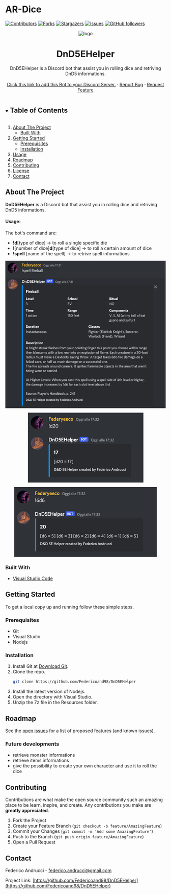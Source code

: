 # AR-Dice
<!--
*** Thanks for checking out the Best-README-Template. If you have a suggestion
*** that would make this better, please fork the NuriCheat and create a pull request
*** or simply open an issue with the tag "enhancement".
*** Thanks again! Now go create something AMAZING! :D
***
***
***
*** To avoid retyping too much info. Do a search and replace for the following:
*** Stikinit, kf-eval, twitter_handle, email, project_title, project_description
-->



<!-- PROJECT SHIELDS -->
<!--
*** I'm using markdown "reference style" links for readability.
*** Reference links are enclosed in brackets [ ] instead of parentheses ( ).
*** See the bottom of this document for the declaration of the reference variables
*** for contributors-url, forks-url, etc. This is an optional, concise syntax you may use.
*** https://www.markdownguide.org/basic-syntax/#reference-style-links
-->
[![Contributors][contributors-shield]][contributors-url]
[![Forks][forks-shield]][forks-url]
[![Stargazers][stars-shield]][stars-url]
[![Issues][issues-shield]][issues-url]
[![GitHub followers][github-shield]][github-url]


<!-- PROJECT LOGO -->
<p align="center">
  <img src="https://github.com/Federicoand98/DnD5EHelper/blob/dnd-helper-v2/imgs/logo.png" alt="logo" height="500" width="400"
</p>   
  
<br />
<p align="center">
  <a href="https://github.com/Federicoand98/DnD5EHelper">
  </a>
  <h1 align="center">DnD5EHelper</h1>
  <p align="center">
    DnD5EHelper is a Discord bot that assist you in rolling dice and retriving DnD5 informations.
    <br /> 
    <br />
    <a href="https://discord.com/api/oauth2/authorize?client_id=778590526588977163&permissions=517544073280&scope=bot">Click this link to add this Bot to your Discord Server.</a>
    ·
    <a href="https://github.com/Federicoand98/DnD5EHelper/issues">Report Bug</a>
    ·
    <a href="https://github.com/Federicoand98/DnD5EHelper/issues">Request Feature</a>
  </p>
</p>



<!-- TABLE OF CONTENTS -->
<details open="open">
  <summary><h2 style="display: inline-block">Table of Contents</h2></summary>
  <ol>
    <li>
      <a href="#about-the-project">About The Project</a>
      <ul>
        <li><a href="#built-with">Built With</a></li>
      </ul>
    </li>
    <li>
      <a href="#getting-started">Getting Started</a>
      <ul>
        <li><a href="#prerequisites">Prerequisites</a></li>
        <li><a href="#installation">Installation</a></li>
      </ul>
    </li>
    <li><a href="#usage">Usage</a></li>
    <li><a href="#roadmap">Roadmap</a></li>
    <li><a href="#contributing">Contributing</a></li>
    <li><a href="#license">License</a></li>
    <li><a href="#contact">Contact</a></li>
  </ol>
</details>



<!-- ABOUT THE PROJECT -->
## About The Project
**DnD5EHelper** is a Discord bot that assist you in rolling dice and retriving DnD5 informations.

#### Usage:
The bot's command are:
- **!d**[type of dice]  -> to roll a single specific die
- **!**[number of dice]**d**[type of dice]  -> to roll a certain amount of dice
- **!spell** [name of the spell]    -> to retrive spell informations

<p align="center">
<img src="imgs/spell.png" align="center"/>
</p>
<p align="center">
<img src="imgs/d20.png" align="center"/>
</p>
<p align="center">
<img src="imgs/6d6.png" align="center"/>
</p>

### Built With

* [Visual Studio Code](https://code.visualstudio.com/download)

<!-- GETTING STARTED -->
## Getting Started

To get a local copy up and running follow these simple steps.

### Prerequisites
* Git
* Visual Studio
* Nodejs

### Installation

1. Install Git at [Download Git](https://git-scm.com/download).
2. Clone the repo.
   ```sh
   git clone https://github.com/Federicoand98/DnD5EHelper
   ```
4. Install the latest version of Nodejs.
5. Open the directory with Visual Studio.
6. Unzip the 7z file in the Resources folder.


<!-- ROADMAP -->
## Roadmap

See the [open issues](https://github.com/Federicoand98/AR-Dice/issues) for a list of proposed features (and known issues).

### Future developments

- retrieve monster informations
- retrieve items informations
- give the possibility to create your own character and use it to roll the dice


<!-- CONTRIBUTING -->
## Contributing

Contributions are what make the open source community such an amazing place to be learn, inspire, and create. Any contributions you make are **greatly appreciated**.

1. Fork the Project
2. Create your Feature Branch (`git checkout -b feature/AmazingFeature`)
3. Commit your Changes (`git commit -m 'Add some AmazingFeature'`)
4. Push to the Branch (`git push origin feature/AmazingFeature`)
5. Open a Pull Request




<!-- CONTACT -->
## Contact

Federico Andrucci - federico.andrucci@gmail.com <br>

Project Link: [https://github.com/Federicoand98/DnD5EHelper](https://github.com/Federicoand98/DnD5EHelper)






<!-- MARKDOWN LINKS & IMAGES -->
<!-- https://www.markdownguide.org/basic-syntax/#reference-style-links -->
[contributors-shield]: https://img.shields.io/github/contributors/Federicoand98/DnD5EHelper.svg?style=for-the-badge
[contributors-url]: https://github.com/Federicoand98/DnD5EHelper/graphs/contributors
[forks-shield]: https://img.shields.io/github/forks/Federicoand98/DnD5EHelper.svg?style=for-the-badge
[forks-url]: https://github.com/Federicoand98/DnD5EHelper/network/members
[stars-shield]: https://img.shields.io/github/stars/Federicoand98/DnD5EHelper.svg?style=for-the-badge
[stars-url]: https://github.com/Federicoand98/DnD5EHelper/stargazers
[issues-shield]: https://img.shields.io/github/issues/Federicoand98/DnD5EHelper.svg?style=for-the-badge
[issues-url]: https://github.com/Federicoand98/DnD5EHelper/issues
[license-shield]: https://img.shields.io/github/license/Federicoand98/DnD5EHelper.svg?style=for-the-badge
[github-shield]: https://img.shields.io/github/followers/Federicoand98.svg?style=social&label=Follow
[github-url]: https://github.com/Federicoand98